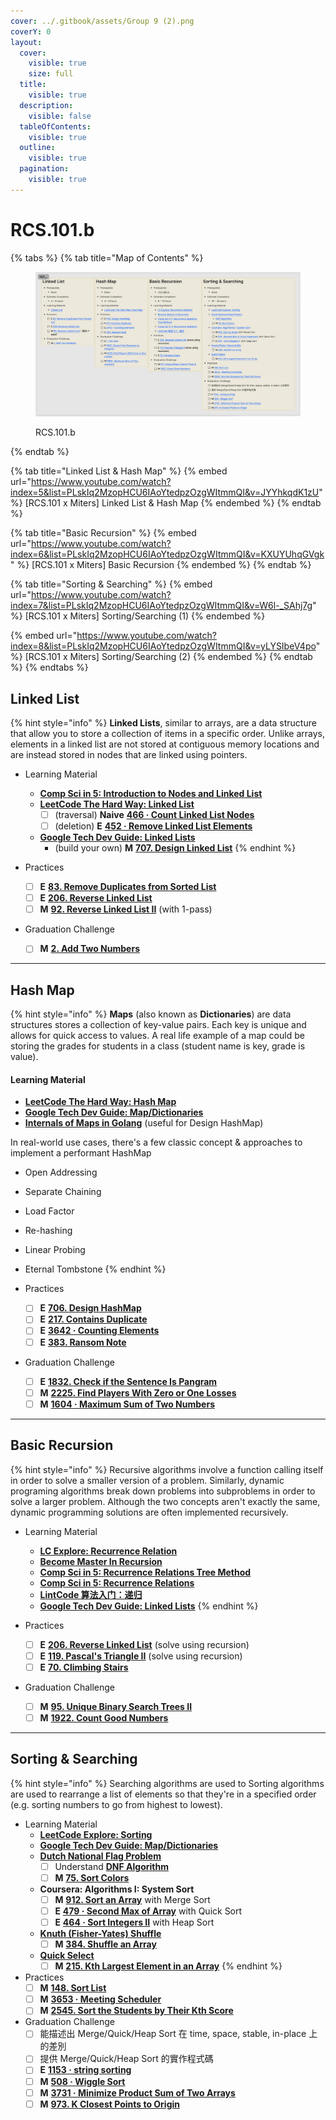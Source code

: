 ```yaml
---
cover: ../.gitbook/assets/Group 9 (2).png
coverY: 0
layout:
  cover:
    visible: true
    size: full
  title:
    visible: true
  description:
    visible: false
  tableOfContents:
    visible: true
  outline:
    visible: true
  pagination:
    visible: true
---
```


# RCS.101.b

{% tabs %}
{% tab title="Map of Contents" %}
<figure><img src="../.gitbook/assets/image (8).png" alt=""><figcaption><p>RCS.101.b</p></figcaption></figure>
{% endtab %}

{% tab title="Linked List & Hash Map" %}
{% embed url="https://www.youtube.com/watch?index=5&list=PLskIq2MzopHCU6IAoYtedpzOzgWItmmQI&v=JYYhkqdK1zU" %}
\[RCS.101 x Miters] Linked List & Hash Map
{% endembed %}
{% endtab %}

{% tab title="Basic Recursion" %}
{% embed url="https://www.youtube.com/watch?index=6&list=PLskIq2MzopHCU6IAoYtedpzOzgWItmmQI&v=KXUYUhqGVgk" %}
\[RCS.101 x Miters] Basic Recursion
{% endembed %}
{% endtab %}

{% tab title="Sorting & Searching" %}
{% embed url="https://www.youtube.com/watch?index=7&list=PLskIq2MzopHCU6IAoYtedpzOzgWItmmQI&v=W6l-_SAhj7g" %}
\[RCS.101 x Miters] Sorting/Searching (1)
{% endembed %}

{% embed url="https://www.youtube.com/watch?index=8&list=PLskIq2MzopHCU6IAoYtedpzOzgWItmmQI&v=yLYSIbeV4po" %}
\[RCS.101 x Miters] Sorting/Searching (2)
{% endembed %}
{% endtab %}
{% endtabs %}

## Linked List

{% hint style="info" %}
**Linked Lists**, similar to arrays, are a data structure that allow you to store a collection of items in a specific order. Unlike arrays, elements in a linked list are not stored at contiguous memory locations and are instead stored in nodes that are linked using pointers.

* Learning Material
  * [**Comp Sci in 5: Introduction to Nodes and Linked List**](https://www.youtube.com/watch?v=m40pUS58i7k)
  * [**LeetCode The Hard Way: Linked List**](https://leetcodethehardway.com/tutorials/basic-topics/linked-list)
    * [ ] (traversal) **Naive** [**466 · Count Linked List Nodes**](https://www.lintcode.com/problem/466/?showListFe=true\&page=1\&problemTypeId=2\&tagIds=362\&ordering=level\&pageSize=50)
    * [ ] (deletion) **E** [**452 · Remove Linked List Elements**](https://www.lintcode.com/problem/452/?showListFe=true\&page=1\&problemTypeId=2\&tagIds=362\&ordering=level\&pageSize=50)
  * [**Google Tech Dev Guide: Linked Lists**](https://techdevguide.withgoogle.com/paths/data-structures-and-algorithms/#sequence-2)
    * (build your own) **M** [**707. Design Linked List**](https://leetcode.com/problems/design-linked-list/)
{% endhint %}

* Practices
  * [ ] **E** [**83. Remove Duplicates from Sorted List**](https://leetcode.com/problems/remove-duplicates-from-sorted-list/)
  * [ ] **E** [**206. Reverse Linked List**](https://leetcode.com/problems/reverse-linked-list/)
  * [ ] **M** [**92. Reverse Linked List II**](https://leetcode.com/problems/reverse-linked-list-ii/) (with 1-pass)
* Graduation Challenge
  * [ ] **M** [**2. Add Two Numbers**](https://leetcode.com/problems/add-two-numbers/)

***

## Hash Map

{% hint style="info" %}
**Maps** (also known as **Dictionaries**) are data structures stores a collection of key-value pairs. Each key is unique and allows for quick access to values. A real life example of a map could be storing the grades for students in a class (student name is key, grade is value).



#### Learning Material

* [**LeetCode The Hard Way: Hash Map**](https://leetcodethehardway.com/tutorials/basic-topics/hash-map)
* [**Google Tech Dev Guide: Map/Dictionaries**](https://techdevguide.withgoogle.com/paths/data-structures-and-algorithms/#linear)
* [**Internals of Maps in Golang**](https://www.youtube.com/watch?v=ACQs6mdylxo) (useful for Design HashMap)



In real-world use cases, there's a few classic concept & approaches to implement a performant HashMap

* Open Addressing
* Separate Chaining
* Load Factor
* Re-hashing
* Linear Probing
* Eternal Tombstone
{% endhint %}

* Practices
  * [ ] **E** [**706. Design HashMap**](https://leetcode.com/problems/design-hashmap/)
  * [ ] **E** [**217. Contains Duplicate**](https://leetcode.com/problems/contains-duplicate/)
  * [ ] **E** [**3642 · Counting Elements**](https://www.lintcode.com/problem/3642/)
  * [ ] **E** [**383. Ransom Note**](https://leetcode.com/problems/ransom-note/)
* Graduation Challenge
  * [ ] **E** [**1832. Check if the Sentence Is Pangram**](https://leetcode.com/problems/check-if-the-sentence-is-pangram/)
  * [ ] **M** [**2225. Find Players With Zero or One Losses**](https://leetcode.com/problems/find-players-with-zero-or-one-losses/)
  * [ ] **M** [**1604 · Maximum Sum of Two Numbers**](https://www.lintcode.com/problem/1604/)

***

## Basic Recursion

{% hint style="info" %}
Recursive algorithms involve a function calling itself in order to solve a smaller version of a problem. Similarly, dynamic programing algorithms break down problems into subproblems in order to solve a larger problem. Although the two concepts aren't exactly the same, dynamic programming solutions are often implemented recursively.

* Learning Material
  * [**LC Explore: Recurrence Relation**](https://leetcode.com/explore/learn/card/recursion-i/251/scenario-i-recurrence-relation/1644/)
  * [**Become Master In Recursion**](https://leetcode.com/discuss/study-guide/1733447/become-master-in-recursion)
  * [**Comp Sci in 5: Recurrence Relations Tree Method**](https://www.youtube.com/watch?v=qZN0wgOQ3ao)
  * [**Comp Sci in 5: Recurrence Relations**](https://www.youtube.com/watch?v=kqoKNq2iEgw)
  * [**LintCode 算法入门：递归**](https://www.lintcode.com/course/43)
  * [**Google Tech Dev Guide: Linked Lists**](https://techdevguide.withgoogle.com/paths/data-structures-and-algorithms/#sequence-9)
{% endhint %}

* Practices
  * [ ] **E** [**206. Reverse Linked List**](https://leetcode.com/problems/reverse-linked-list/) (solve using recursion)
  * [ ] **E** [**119. Pascal's Triangle II**](https://leetcode.com/problems/pascals-triangle-ii/) (solve using recursion)
  * [ ] **E** [**70. Climbing Stairs**](https://leetcode.com/problems/climbing-stairs/)
* Graduation Challenge
  * [ ] **M** [**95. Unique Binary Search Trees II**](https://leetcode.com/problems/unique-binary-search-trees-ii/)
  * [ ] **M** [**1922. Count Good Numbers**](https://leetcode.com/problems/count-good-numbers/)

***

## Sorting & Searching

{% hint style="info" %}
Searching algorithms are used to Sorting algorithms are used to rearrange a list of elements so that they're in a specified order (e.g. sorting numbers to go from highest to lowest).

* Learning Material
  * [**LeetCode Explore: Sorting**](https://leetcode.com/explore/learn/card/sorting/)
  * [**Google Tech Dev Guide: Map/Dictionaries**](https://techdevguide.withgoogle.com/paths/data-structures-and-algorithms/#sequence-8)
  * [**Dutch National Flag Problem**](https://en.wikipedia.org/wiki/Dutch\_national\_flag\_problem)
    * [ ] Understand [**DNF Algorithm**](https://www.youtube.com/watch?v=9pdkbqGwUhs)
    * [ ] **M** [**75. Sort Colors**](https://leetcode.com/problems/sort-colors/)
  * **Coursera: Algorithms I: System Sort**
    * [ ] **M** [**912. Sort an Array**](https://leetcode.com/problems/sort-an-array/) with Merge Sort
    * [ ] **E** [**479 · Second Max of Array**](https://www.lintcode.com/problem/479/?\_from=problem\_tag\&fromId=383) with Quick Sort
    * [ ] **E** [**464 · Sort Integers II**](https://www.lintcode.com/problem/464/description) with Heap Sort
  * [**Knuth (Fisher-Yates) Shuffle**](https://www.youtube.com/watch?v=tLxBwSL3lPQ)
    * [ ] **M** [**384. Shuffle an Array**](https://leetcode.com/problems/shuffle-an-array/)
  * [**Quick Select**](https://www.lintcode.com/problem/3731/description)
    * [ ] **M** [**215. Kth Largest Element in an Array**](https://leetcode.com/problems/kth-largest-element-in-an-array/)
{% endhint %}

* Practices
  * [ ] **M** [**148. Sort List**](https://leetcode.com/problems/sort-list/)
  * [ ] **M** [**3653 · Meeting Scheduler**](https://www.lintcode.com/problem/3653/?\_from=problem\_tag\&fromId=383)
  * [ ] **M** [**2545. Sort the Students by Their Kth Score**](https://leetcode.com/problems/sort-the-students-by-their-kth-score/)
* Graduation Challenge
  * [ ] 能描述出 Merge/Quick/Heap Sort 在 time, space, stable, in-place 上的差別
  * [ ] 提供 Merge/Quick/Heap Sort 的實作程式碼
  * [ ] **E** [**1153 · string sorting**](https://www.lintcode.com/problem/1153/?showListFe=true\&page=1\&problemTypeId=2\&tagIds=383\&level=1\&ordering=id\&pageSize=50)
  * [ ] **M** [**508 · Wiggle Sort**](https://www.lintcode.com/problem/508/?showListFe=true\&page=1\&problemTypeId=2\&tagIds=383\&level=2\&ordering=level\&pageSize=50)
  * [ ] **M** [**3731 · Minimize Product Sum of Two Arrays**](https://www.lintcode.com/problem/3731/description)
  * [ ] **M** [**973. K Closest Points to Origin**](https://leetcode.com/problems/k-closest-points-to-origin/)
